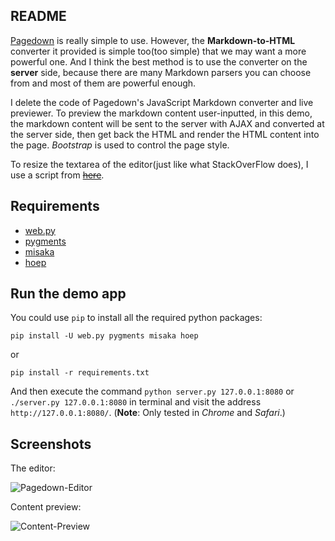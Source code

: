 ## README

[Pagedown](https://github.com/StackExchange/pagedown) is really simple to use.
However, the **Markdown-to-HTML** converter it provided is simple
too(too simple) that we may want a more powerful one. And I think the best method
is to use the converter on the **server** side, because there are many Markdown
parsers you can choose from and most of them are powerful enough.

I delete the code of Pagedown's JavaScript Markdown converter and live previewer.
To preview the markdown content user-inputted, in this demo, the markdown
content will be sent to the server with AJAX and converted at the server side,
then get back the HTML and render the HTML content into the page.
*Bootstrap* is used to control the page style.

To resize the textarea of the editor(just like what StackOverFlow does), I use
a script from [~~here~~](https://github.com/vasanth-v/Jquery-textarea-resize-autogrow).


## Requirements

+ [web.py](http://www.webpy.org)
+ [pygments](http://pygments.org)
+ [misaka](http://misaka.61924.nl/)
+ [hoep](https://github.com/Anomareh/Hoep)


## Run the demo app

You could use `pip` to install all the required python packages:

```pip install -U web.py pygments misaka hoep```

or

```pip install -r requirements.txt```

And then execute the command `python server.py 127.0.0.1:8080` or `./server.py 127.0.0.1:8080` in terminal and
visit the address `http://127.0.0.1:8080/`. (**Note**: Only tested in *Chrome* and *Safari*.)


## Screenshots

The editor:

![Pagedown-Editor](https://raw.github.com/galeo/pagedown-editor-only/master/demo/static/images/pagedown.png)

Content preview:

![Content-Preview](https://raw.github.com/galeo/pagedown-editor-only/master/demo/static/images/preview.png)
